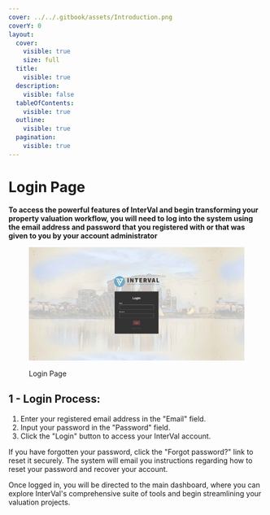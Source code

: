 ```yaml
---
cover: ../../.gitbook/assets/Introduction.png
coverY: 0
layout:
  cover:
    visible: true
    size: full
  title:
    visible: true
  description:
    visible: false
  tableOfContents:
    visible: true
  outline:
    visible: true
  pagination:
    visible: true
---
```


# Login Page

**To access the powerful features of InterVal and begin transforming your property valuation workflow, you will need to log into the system using the email address and password that you registered with or that was given to you by your account administrator**

<figure><img src="../../.gitbook/assets/Login Page" alt=""><figcaption><p>Login Page</p></figcaption></figure>

## **1 - Login Process:**

1. Enter your registered email address in the "Email" field.
2. Input your password in the "Password" field.
3. Click the "Login" button to access your InterVal account.

If you have forgotten your password, click the "Forgot password?" link to reset it securely. The system will email you instructions regarding how to reset your password and recover your account.

Once logged in, you will be directed to the main dashboard, where you can explore InterVal's comprehensive suite of tools and begin streamlining your valuation projects.

